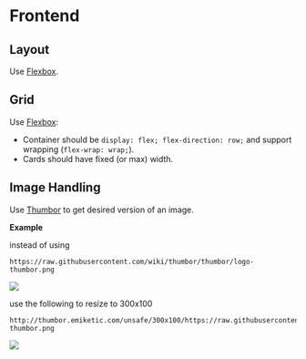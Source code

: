 # Frontend

## Layout

Use [Flexbox](https://css-tricks.com/snippets/css/a-guide-to-flexbox/).

## Grid

Use [Flexbox](https://css-tricks.com/snippets/css/a-guide-to-flexbox/):

- Container should be `display: flex; flex-direction: row;` and support wrapping (`flex-wrap: wrap;`).
- Cards should have fixed (or max) width.

## Image Handling

Use [Thumbor](https://thumbor.readthedocs.io/en/latest/usage.html) to get desired version of an image.

**Example**

instead of using

```
https://raw.githubusercontent.com/wiki/thumbor/thumbor/logo-thumbor.png
```

![](https://raw.githubusercontent.com/wiki/thumbor/thumbor/logo-thumbor.png)

use the following to resize to 300x100

```
http://thumbor.emiketic.com/unsafe/300x100/https://raw.githubusercontent.com/wiki/thumbor/thumbor/logo-thumbor.png
```

![](http://thumbor.emiketic.com/unsafe/300x200/https://raw.githubusercontent.com/wiki/thumbor/thumbor/logo-thumbor.png)
